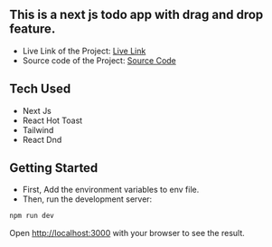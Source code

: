 ## This is a next js todo app with drag and drop feature.
- Live Link of the Project: [Live Link](https://nextjs.org/)
- Source code of the Project: [Source Code](https://nextjs.org/)

## Tech Used
- Next Js
- React Hot Toast
- Tailwind
- React Dnd


## Getting Started
- First, Add the environment variables to env file.
- Then, run the development server:

```bash
npm run dev
```

Open [http://localhost:3000](http://localhost:3000) with your browser to see the result.

